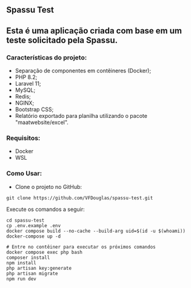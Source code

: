 ## Spassu Test

## Esta é uma aplicação criada com base em um teste solicitado pela <b>Spassu</b>.

### Características do projeto:

- Separação de componentes em contêineres (Docker);
- PHP 8.2;
- Laravel 11;
- MySQL;
- Redis;
- NGINX;
- Bootstrap CSS;
- Relatório exportado para planilha utilizando o pacote "maatwebsite/excel".

### Requisitos:

- Docker
- WSL

### Como Usar:

- Clone o projeto no GitHub:

```
git clone https://github.com/VFDouglas/spassu-test.git
```

Execute os comandos a seguir:

```
cd spassu-test
cp .env.example .env
docker compose build --no-cache --build-arg uid=$(id -u $(whoami))
docker-compose up -d

# Entre no contêiner para executar os próximos comandos
docker compose exec php bash
composer install
npm install
php artisan key:generate
php artisan migrate
npm run dev
```
